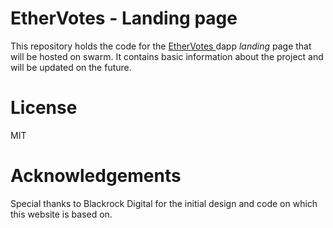 # EtherVotes - Landing page

This repository holds the code for the [EtherVotes ](https://github.com/mtsalenc/ethervotes) dapp *landing* page that will be hosted on swarm.
It contains basic information about the project and will be updated on the future.

# License
MIT
# Acknowledgements
Special thanks to Blackrock Digital for the initial design and code on which this website is based on.
